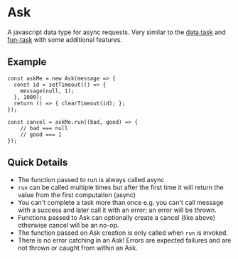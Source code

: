 # Ask

A javascript data type for async requests. Very similar to the [data.task](https://github.com/folktale/data.task) and [fun-task](https://github.com/rpominov/fun-task) with some additional features.

## Example
```
const askMe = new Ask(message => {
  const id = setTimeout(() => {
    message(null, 1);
  }, 1000);
  return () => { clearTimeout(id); };
});

const cancel = askMe.run((bad, good) => {
    // bad === null
    // good === 1
});
```

## Quick Details
- The function passed to run is always called async
- `run` can be called multiple times but after the first time it will return the value from the first computation (async)
- You can't complete a task more than once e.g. you can't call message with a success and later call it with an error; an error will be thrown.
- Functions passed to Ask can optionally create a cancel (like above) otherwise cancel will be an no-op.
- The function passed on Ask creation is only called when `run` is invoked.
- There is no error catching in an Ask! Errors are expected failures and are not thrown or caught from within an Ask.
